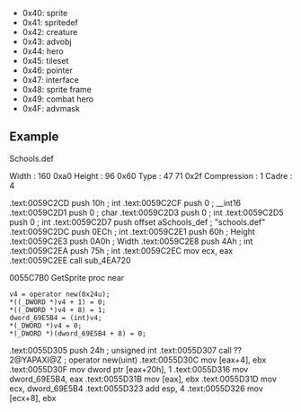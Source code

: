 

* 0x40: sprite
* 0x41: spritedef
* 0x42: creature
* 0x43: advobj
* 0x44: hero
* 0x45: tileset
* 0x46: pointer
* 0x47: interface
* 0x48: sprite frame
* 0x49: combat hero
* 0x4F: advmask


## Example

Schools.def

Width  : 160    0xa0
Height : 96		0x60
Type : 47		71		0x2f
Compression : 1
Cadre : 4

.text:0059C2CD                 push    10h             ; int
.text:0059C2CF                 push    0               ; __int16
.text:0059C2D1                 push    0               ; char
.text:0059C2D3                 push    0               ; int
.text:0059C2D5                 push    0               ; int
.text:0059C2D7                 push    offset aSchools_def ; "schools.def"
.text:0059C2DC                 push    0ECh            ; int
.text:0059C2E1                 push    60h             ; Height
.text:0059C2E3                 push    0A0h            ; Width
.text:0059C2E8                 push    4Ah             ; int
.text:0059C2EA                 push    75h             ; int
.text:0059C2EC                 mov     ecx, eax
.text:0059C2EE                 call    sub_4EA720


0055C7B0 GetSprite proc near


    v4 = operator new(0x24u);
    *((_DWORD *)v4 + 1) = 0;
    *((_DWORD *)v4 + 8) = 1;
    dword_69E5B4 = (int)v4;
    *(_DWORD *)v4 = 0;
    *(_DWORD *)(dword_69E5B4 + 8) = 0;
	
	
.text:0055D305                 push    24h             ; unsigned int
.text:0055D307                 call    ??2@YAPAXI@Z    ; operator new(uint)
.text:0055D30C                 mov     [eax+4], ebx
.text:0055D30F                 mov     dword ptr [eax+20h], 1
.text:0055D316                 mov     dword_69E5B4, eax
.text:0055D31B                 mov     [eax], ebx
.text:0055D31D                 mov     ecx, dword_69E5B4
.text:0055D323                 add     esp, 4
.text:0055D326                 mov     [ecx+8], ebx